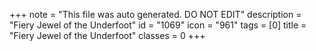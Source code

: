 +++
note = "This file was auto generated. DO NOT EDIT"
description = "Fiery Jewel of the Underfoot"
id = "1069"
icon = "961"
tags = [0]
title = "Fiery Jewel of the Underfoot"
classes = 0
+++
